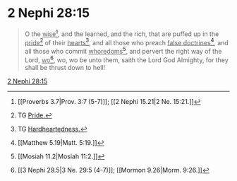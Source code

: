 # 2 Nephi 28:15

> O the <u>wise</u>[^a], and the learned, and the rich, that are puffed up in the <u>pride</u>[^b] of their <u>hearts</u>[^c], and all those who preach <u>false doctrines</u>[^d], and all those who commit <u>whoredoms</u>[^e], and pervert the right way of the Lord, <u>wo</u>[^f], wo, wo be unto them, saith the Lord God Almighty, for they shall be thrust down to hell!

[2 Nephi 28:15](https://www.churchofjesuschrist.org/study/scriptures/bofm/2-ne/28?lang=eng&id=p15#p15)


[^a]: [[Proverbs 3.7|Prov. 3:7 (5-7)]]; [[2 Nephi 15.21|2 Ne. 15:21.]]
[^b]: TG [Pride.](https://www.churchofjesuschrist.org/study/scriptures/tg/pride?lang=eng)
[^c]: TG [Hardheartedness.](https://www.churchofjesuschrist.org/study/scriptures/tg/hardheartedness?lang=eng)
[^d]: [[Matthew 5.19|Matt. 5:19.]]
[^e]: [[Mosiah 11.2|Mosiah 11:2.]]
[^f]: [[3 Nephi 29.5|3 Ne. 29:5 (4-7)]]; [[Mormon 9.26|Morm. 9:26.]]
